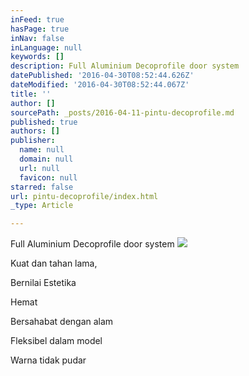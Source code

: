 ```yaml
---
inFeed: true
hasPage: true
inNav: false
inLanguage: null
keywords: []
description: Full Aluminium Decoprofile door system
datePublished: '2016-04-30T08:52:44.626Z'
dateModified: '2016-04-30T08:52:44.067Z'
title: ''
author: []
sourcePath: _posts/2016-04-11-pintu-decoprofile.md
published: true
authors: []
publisher:
  name: null
  domain: null
  url: null
  favicon: null
starred: false
url: pintu-decoprofile/index.html
_type: Article

---
```

Full Aluminium Decoprofile door system
![](https://the-grid-user-content.s3-us-west-2.amazonaws.com/ab4cca37-f483-48a7-b8a3-3769ba2fcc81.jpg)

Kuat dan tahan lama,

Bernilai Estetika

Hemat

Bersahabat dengan alam

Fleksibel dalam model

Warna tidak pudar